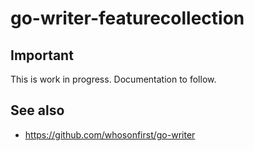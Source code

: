 # go-writer-featurecollection


## Important

This is work in progress. Documentation to follow.

## See also

* https://github.com/whosonfirst/go-writer